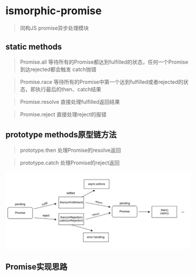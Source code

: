 # ismorphic-promise

> 同构JS promise异步处理模块

## static methods

> Promise.all 等待所有的Promise都达到fulfilled的状态，任何一个Promise到达rejected都会触发 catch抛错

> Promise.race 等待所有的Promise中第一个达到fulfilled或者rejected的状态，即执行最后的then、catch结果

> Promise.resolve 直接处理fulfilled返回结果

> Promise.reject 直接处理reject的报错

## prototype methods原型链方法

> prototype.then 处理Promise的resolve返回

> prototype.catch 处理Promise的reject返回

![基本的Promise流程](./promise.png)

## Promise实现思路
>








